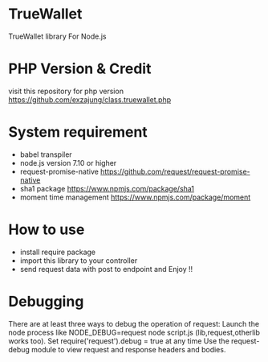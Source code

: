 # TrueWallet
TrueWallet library For Node.js

# PHP Version & Credit
visit this repository for php version https://github.com/exzajung/class.truewallet.php

# System requirement 
- babel transpiler
- node.js version 7.10 or higher
- request-promise-native https://github.com/request/request-promise-native
- sha1 package https://www.npmjs.com/package/sha1
- moment time management https://www.npmjs.com/package/moment

# How to use
- install require package 
- import this library to your controller
- send request data with post to endpoint and Enjoy !!


# Debugging

There are at least three ways to debug the operation of request:
Launch the node process like NODE_DEBUG=request node script.js (lib,request,otherlib works too).
Set require('request').debug = true at any time 
Use the request-debug module to view request and response headers and bodies.
